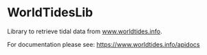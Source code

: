 # WorldTidesLib
Library to retrieve tidal data from www.worldtides.info.

For documentation please see: https://www.worldtides.info/apidocs
